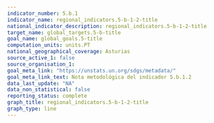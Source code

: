 ```yaml
---
indicator_number: 5.b.1
indicator_name: regional_indicators.5-b-1-2-title
national_indicator_description: regional_indicators.5-b-1-2-title
target_name: global_targets.5-b-title
goal_name: global_goals.5-title
computation_units: units.PT
national_geographical_coverage: Asturias
source_active_1: false
source_organisation_1:  
goal_meta_link: "https://unstats.un.org/sdgs/metadata/"
goal_meta_link_text: Nota metodológica del indicador 5.b.1.2
data_last_update: "NA"
data_non_statistical: false
reporting_status: complete
graph_title: regional_indicators.5-b-1-2-title
graph_type: line
---
```

